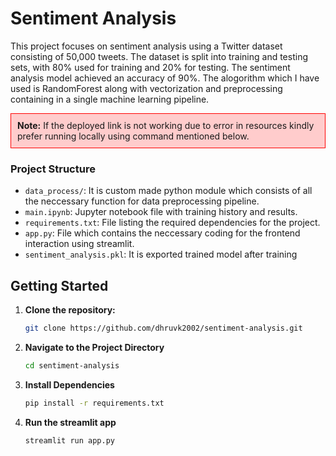 # Sentiment Analysis

This project focuses on sentiment analysis using a Twitter dataset consisting of 50,000 tweets. The dataset is split into training and testing sets, with 80% used for training and 20% for testing. The sentiment analysis model achieved an accuracy of 90%.
The alogorithm which I have used is RandomForest along with vectorization and preprocessing containing in a single machine learning pipeline.
<div style="background-color: #ffcccc; padding: 10px; border: 1px solid #ff0000;">
  <strong>Note:</strong> If the deployed link is not working due to error in resources kindly prefer running locally using command mentioned below.
</div>


### Project Structure

- `data_process/`: It is custom made python module which consists of all the neccessary function for data preprocessing pipeline.
- `main.ipynb`: Jupyter notebook file with training history and results.
- `requirements.txt`: File listing the required dependencies for the project.
- `app.py`: File which contains the neccessary coding for the frontend interaction using streamlit.
- `sentiment_analysis.pkl`: It is exported trained model after training

## Getting Started

1. **Clone the repository:**

   ```bash
   git clone https://github.com/dhruvk2002/sentiment-analysis.git

2. **Navigate to  the Project Directory**

   ```bash
   cd sentiment-analysis

3. **Install Dependencies**

   ```bash
   pip install -r requirements.txt

4. **Run the streamlit app**

   ```bash
   streamlit run app.py



 
